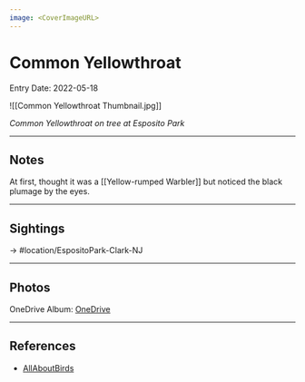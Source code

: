 ```yaml
---
image: <CoverImageURL>
---
```


# Common Yellowthroat
Entry Date: 2022-05-18

![[Common Yellowthroat Thumbnail.jpg]]

*Common Yellowthroat on tree at Esposito Park*

---------------------------------------------------------------
## Notes
At first, thought it was a [[Yellow-rumped Warbler]] but noticed the black plumage by the eyes.

---------------------------------------------------------------
## Sightings

-> #location/EspositoPark-Clark-NJ 

---------------------------------------------------------------
## Photos
OneDrive Album: [OneDrive](https://1drv.ms/u/s!AvaIuMdCo_w-2HSkJtfu4-_QK8IJ?e=hVFivx)

---------------------------------------------------------------
## References
- [AllAboutBirds](https://www.allaboutbirds.org/guide/Common_Yellowthroat/id)